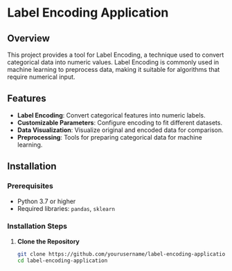 # Label Encoding Application

## Overview

This project provides a tool for Label Encoding, a technique used to convert categorical data into numeric values. Label Encoding is commonly used in machine learning to preprocess data, making it suitable for algorithms that require numerical input.

## Features

- **Label Encoding**: Convert categorical features into numeric labels.
- **Customizable Parameters**: Configure encoding to fit different datasets.
- **Data Visualization**: Visualize original and encoded data for comparison.
- **Preprocessing**: Tools for preparing categorical data for machine learning.

## Installation

### Prerequisites

- Python 3.7 or higher
- Required libraries: `pandas`, `sklearn`

### Installation Steps

1. **Clone the Repository**

   ```bash
   git clone https://github.com/yourusername/label-encoding-application.git
   cd label-encoding-application
